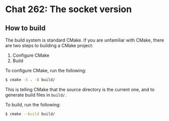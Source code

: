 # Chat 262: The socket version

## How to build

The build system is standard CMake. If you are unfamiliar with CMake, there are two steps to building a CMake project:

1. Configure CMake
2. Build

To configure CMake, run the following:
```bash
$ cmake -S . -B build/
```
This is telling CMake that the source directory is the current one, and to generate build files in `build/`.

To build, run the following:
```bash
$ cmake --build build/
```
